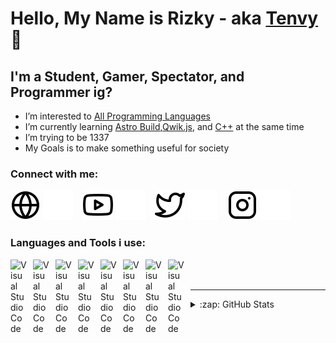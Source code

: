 # Hello, My Name is Rizky - aka [Tenvy][website] 👋 

## I'm a Student, Gamer, Spectator, and Programmer ig?

- I’m interested to [All Programming Languages][a]
- I’m currently learning [Astro Build][b],[Qwik.js][c], and [C++][d] at the same time
- I’m trying to be 1337
- My Goals is to make something useful for society
### Connect with me:

[![website](./img/globe-light.svg)](https://tenvy.github.io/tenvyweb/#gh-light-mode-only)
[![website](./img/globe-dark.svg)](https://tenvy.github.io/tenvyweb/#gh-dark-mode-only)
&nbsp;&nbsp;
[![website](./img/youtube-light.svg)](https://www.youtube.com/channel/UCT7iPridKiArQ0UB21DEmgQ#gh-light-mode-only)
[![website](./img/youtube-dark.svg)](https://www.youtube.com/channel/UCT7iPridKiArQ0UB21DEmgQ#gh-dark-mode-only)
&nbsp;&nbsp;
[![website](./img/twitter-light.svg)](https://twitter.com/tenvysen#gh-light-mode-only)
[![website](./img/twitter-dark.svg)](https://twitter.com/tenvysen#gh-dark-mode-only)
&nbsp;&nbsp;
[![website](./img/instagram-light.svg)](https://www.instagram.com/riskiksn/#gh-light-mode-only)
[![website](./img/instagram-dark.svg)](https://www.instagram.com/riskiksn/#gh-dark-mode-only)

### Languages and Tools i use:

[<img align="left" alt="Visual Studio Code" width="26px" src="https://cdn.jsdelivr.net/gh/devicons/devicon/icons/vscode/vscode-original.svg" style="padding-right:10px;" />][e]
[<img align="left" alt="Visual Studio Code" width="26px" src="https://cdn-icons-png.flaticon.com/512/732/732212.png" style="padding-right:10px;" />][f]
[<img align="left" alt="Visual Studio Code" width="26px" src="https://cdn4.iconfinder.com/data/icons/social-media-logos-6/512/121-css3-512.png" style="padding-right:10px;" />][g]
[<img align="left" alt="Visual Studio Code" width="26px" src="https://cdn.worldvectorlogo.com/logos/javascript-1.svg" style="padding-right:10px;" />][h]
[<img align="left" alt="Visual Studio Code" width="26px" src="https://upload.wikimedia.org/wikipedia/commons/thumb/a/a7/React-icon.svg/2300px-React-icon.svg.png" style="padding-right:10px;" />][i]

[<img align="left" alt="Visual Studio Code" width="26px" src="https://images-wixmp-ed30a86b8c4ca887773594c2.wixmp.com/f/73a0c553-6659-4fcc-8538-362b25615ee4/d3d20ly-56050e43-c8f1-477d-97a5-3f66424db4b0.png?token=eyJ0eXAiOiJKV1QiLCJhbGciOiJIUzI1NiJ9.eyJzdWIiOiJ1cm46YXBwOjdlMGQxODg5ODIyNjQzNzNhNWYwZDQxNWVhMGQyNmUwIiwiaXNzIjoidXJuOmFwcDo3ZTBkMTg4OTgyMjY0MzczYTVmMGQ0MTVlYTBkMjZlMCIsIm9iaiI6W1t7InBhdGgiOiJcL2ZcLzczYTBjNTUzLTY2NTktNGZjYy04NTM4LTM2MmIyNTYxNWVlNFwvZDNkMjBseS01NjA1MGU0My1jOGYxLTQ3N2QtOTdhNS0zZjY2NDI0ZGI0YjAucG5nIn1dXSwiYXVkIjpbInVybjpzZXJ2aWNlOmZpbGUuZG93bmxvYWQiXX0.kW8WkEZUACWXVMdL6QHObLvDHk5yPY0lKk5lMuuyR4Q" style="padding-right:10px;" />][j]
[<img align="left" alt="Visual Studio Code" width="26px" src="https://cdn-icons-png.flaticon.com/512/6132/6132222.png" style="padding-right:10px;" />][k]
[<img align="left" alt="Visual Studio Code" width="26px" src="https://upload.wikimedia.org/wikipedia/commons/thumb/5/59/Visual_Studio_Icon_2019.svg/2060px-Visual_Studio_Icon_2019.svg.png" style="padding-right:10px;" />][l]


<br />
<br />

---

<details>
  <summary>:zap: GitHub Stats</summary>

  <img align="left" alt="Tenvy GitHub Stats" src="https://github-readme-stats.vercel.app/api?username=Tenvy&show_icons=true&hide_border=false&title_color=ff652f&icon_color=FFE400&bg_color=09131B&text_color=ffffff&border_color=0c1a25" />

</details>

[website]: https://tenvy.github.io/tenvyweb/
[a]: https://en.wikipedia.org/wiki/Programming_language
[b]: https://astro.build/
[c]: https://qwik.builder.io/
[d]: https://en.wikipedia.org/wiki/C%2B%2B
[e]: https://code.visualstudio.com/
[f]: https://id.wikipedia.org/wiki/HTML
[g]: https://en.wikipedia.org/wiki/CSS
[h]: https://www.javascript.com/
[i]: https://reactjs.org/
[j]: https://www.cheatengine.org/
[k]: https://en.wikipedia.org/wiki/C%2B%2B
[l]: https://visualstudio.microsoft.com/

